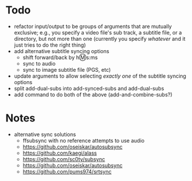 # Todo

- refactor input/output to be groups of arguments that are mutually exclusive; e.g., you specify a video file's sub track, a subtitle file, or a directory, but not more than one (currently you specify _whatever_ and it just tries to do the right thing)
- add alternative subtitle syncing options
  - shift forward/back by h:m:s:ms
  - sync to audio
  - sync to image subtitle file (PGS, etc)
- update arguments to allow selecting _exactly one_ of the subtitle syncing options
- split add-dual-subs into add-synced-subs and add-dual-subs
- add command to do both of the above (add-and-combine-subs?)

# Notes

- alternative sync solutions
  - ffsubsync with no reference attempts to use audio
  - https://github.com/oseiskar/autosubsync
  - https://github.com/kaegi/alass
  - https://github.com/sc0ty/subsync
  - https://github.com/oseiskar/autosubsync
  - https://github.com/pums974/srtsync
